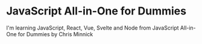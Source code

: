 # JavaScript All-in-One for Dummies

I'm learning JavaScript, React, Vue, Svelte and Node
from JavaScript All-in-One for Dummies by Chris Minnick
